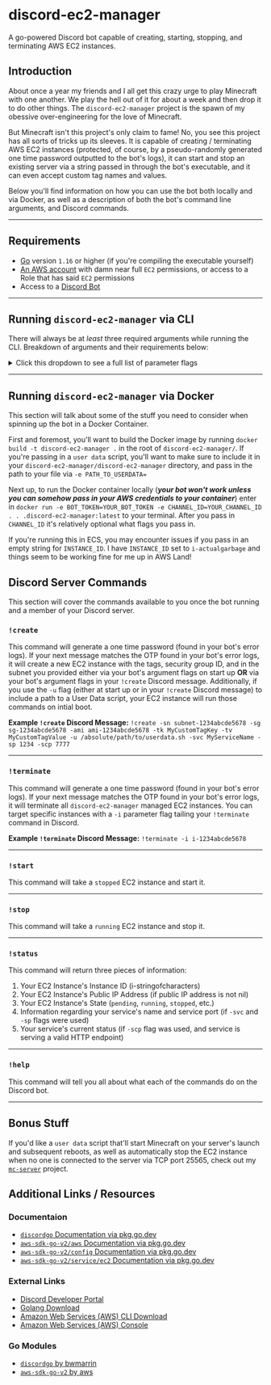 # discord-ec2-manager
A go-powered Discord bot capable of creating, starting, stopping, and terminating AWS EC2 instances.

## Introduction
About once a year my friends and I all get this crazy urge to play Minecraft with one another. We play the hell out of it for about a week and then drop it to do other things. The `discord-ec2-manager` project is the spawn of my obessive over-engineering for the love of Minecraft. 

But Minecraft isn't this project's only claim to fame! No, you see this project has all sorts of tricks up its sleeves. It is capable of creating / terminating AWS EC2 instances (protected, of course, by a pseudo-randomly generated one time password outputted to the bot's logs), it can start and stop an existing server via a string passed in through the bot's executable, and it can even accept custom tag names and values. 

Below you'll find information on how you can use the bot both locally and via Docker, as well as a description of both the bot's command line arguments, and Discord commands.
___

## Requirements
* [Go](https://golang.org/dl/) version `1.16` or higher (if you're compiling the executable yourself)
* [An AWS account](https://aws.amazon.com/) with damn near full `EC2` permissions, or access to a Role that has said `EC2` permissions
* Access to a [Discord Bot](https://discord.com/developers/applications/)
___

## Running `discord-ec2-manager` via CLI
There will always be at _least_ three required arguments while running the CLI. Breakdown of arguments and their requirements below:

<details>
    <summary> Click this dropdown to see a full list of parameter flags</summary>

### `-t` Discord Bot Token (**REQUIRED**)
The `t` flag sets your Discord Bot Token. There is no default value, and the flag accepts a string as input. For more information on how to generate a Discord Bot Token, [check out this article](https://www.freecodecamp.org/news/create-a-discord-bot-with-python/) by [freecodecamp.org](https://freecodecamp.org)
___

### `-c` Discord Server Channel ID (**REQUIRED**)
The `-c` flag sets your Discord Channel ID, i.e. where the bot will listen for / post new messages. There is no default value, and the flag accepts a string as input. For more information on how to enable developer mode on your Discord client, [check out this article](https://www.howtogeek.com/714348/how-to-enable-or-disable-developer-mode-on-discord/) by [howtogeek.com](https://howtogeek.com).
___

### `-i` AWS EC2 Instance ID (_**Optional**_*)
The `-i` flag sets the EC2 Instance ID of the EC2 instance you want to manage via Discord. This flag is optional, however, it is optional *only* if you do not intend on using the `!create` Discord bot command. There is no default value and the flag accepts a string as input.

**`-i` Example via CLI:**
`.\discord-ec2-manager.exe -t "My Discord Bot Token" -c "My Discord Channel ID" -i "i-abcde1234fghijkl"`
___

### `-sg` AWS EC2 Instance Security Group ID (Optional)
The `-sg` flag sets the EC2 Instance Security Group that you'd like to attach to your EC2 instance upon using the `!create` Discord bot command. The flag will default to your VPC's default security group and accepts a string as input. **NOTE** if you're using the `-i` parameter flag, the `-sg` flag will do nothing as it is **only** used in conjunction with the `!create` Discord bot command.
___

### `-a` AWS EC2 Instance AMI ID (Optional)
The `-a` flag sets the EC2 Instance's Amazon Machine Image (AMI) that you'd like to attach to your EC2 instance upon using the `!create` Discord bot command. The flag defaults to `ami-09e67e426f25ce0d7`, which is an Ubuntu 20.04 image located in `us-east-1`, and accepts a string as an input. **NOTE** if you're using the `-i` parameter flag, the `-a` flag will do nothing as it is **only** used in conjunction with the `!create` Discord bot command.
___

### `-sn` AWS EC2 Subnet ID (_**Optional**_*)
**IF YOU ARE _NOT_ USING THE `-i` PARAMETER FLAG, THE `-sn` FLAG IS A REQUIRED ARGUMENT**. The `-sn` flag sets the EC2 Instance's Subnet that you'd like to create it in upon using the `!create` Discord bot command. The flag does not have a default and accepts a string as an input. 
___

### `-u` Absolute Path to AWS EC2 User Data Script (Optional)
The `-u` flag allows you to enter in the absolute path of your `user data` script. There is no default value, but the flag accepts a string as an input. 

**`-u` Example via CLI:**
`.\discord-ec2-manager.exe -t "Discord Bot Token" -c "Discord Channel ID" -sg "sg-1234abcde1234" -a "ami-abcde1234abcde" -sn "subnet-1234abcde" -u "C:\Users\my_user\Desktop\userdata.sh"`
___

### `-tk` AWS EC2 Tag Key (Optional)
The `-tk` flag allows you to set your custom tag's key to be whatever you want. The default value is `Name` and the flag accepts a string as an input.
___

### `-tv` AWS EC2 Tag Value (Optional)
The `-tv` flag allows you to give your custom tag a value of whatever you want. The default value is `Created by Discord` and the flag accepts a string as an input.
___

### `-svc` Custom Service Name Value (Optional)
The `-svc` flag allows you to enter in a custom service name that is running on your `discord-ec2-manager` managed EC2 instance. This flag accepts a string as an input.
___

### `-sp` Custom Service Port Value (Optional)
The `-sp` flag allows you to enter in a custom port that your service (denoted by the `-svc` flag) is running on in your `discord-ec2-manager` managed EC2 instance. This flag accepts a string as an input.
___

### `-scp` Custom Service Check Port Value (Optional)
The `-scp` flag allows you to enter in a custom port that your service's healthcheck is running on. When used, `discord-ec2-manager` will send an HTTP GET request to its managed EC2 instance over the port specified by `-scp`. This flag accepts a string as an input.
___

### `-ia` EC2 IAM Instance Profile ARN (Optional)
The `-ia` flag allows you to enter in the ARN of an IAM Role that you would like to attach to your EC2 instance on its creation. **Cannot be used if using the `-in` flag.** The flag does not have a default value, and accepts a string as an input.
___

### `-in` EC2 IAM Instance Profile Name (Optional)
The `-in` flag allows you to enter in the Name of the IAM Role that you would like to attach to your EC2 instance on its creation. **Cannot be used if using the `-ia` flag.** The flag does not have a default value, and accepts a string as an input.
___

### `-k` EC2 Instance Key Pair (Optional)
The `-k` flag allows you to enter in the Name of the key pair that you would like to attach to your EC2 instance on its creation. This, in conjunction with the rules you specify in your EC2 Instance's Security Group, will allow for remote access to your EC2 instance. The flag does not have a default value, and accepts a string as an input.
___

### `-it` EC2 Instance Type (Optional)
The `-it` flag allows you to configure the Type and Size of your EC2 instance on its creation. The flag defaults to `t3a.medium` and accepts a string as an input. 
___

### `-o` One Time Password Length (Optional)
With the `-o` flag, you're able to set the One Time Password's length. The default value is `6` and the flag accepts an integer as an input.

</details>

___


## Running `discord-ec2-manager` via Docker
This section will talk about some of the stuff you need to consider when spinning up the bot in a Docker Container.

First and foremost, you'll want to build the Docker image by running `docker build -t discord-ec2-manager .` in the root of `discord-ec2-manager/`. If you're passing in a `user data` script, you'll want to make sure to include it in your `discord-ec2-manager/discord-ec2-manager` directory, and pass in the path to your file via `-e PATH_TO_USERDATA=`

Next up, to run the Docker container locally (***your bot won't work unless you can somehow pass in your AWS credentials to your container***) enter in `docker run -e BOT_TOKEN=YOUR_BOT_TOKEN -e CHANNEL_ID=YOUR_CHANNEL_ID . . .discord-ec2-manager:latest` to your terminal. After you pass in `CHANNEL_ID` it's relatively optional what flags you pass in.

If you're running this in ECS, you may encounter issues if you pass in an empty string for `INSTANCE_ID`. I have `INSTANCE_ID` set to `i-actualgarbage` and things seem to be working fine for me up in AWS Land! 


## Discord Server Commands
This section will cover the commands available to you once the bot running and a member of your Discord server.

### `!create`
This command will generate a one time password (found in your bot's error logs). If your next message matches the OTP found in your bot's error logs, it will create a new EC2 instance with the tags, security group ID, and in the subnet you provided either via your bot's argument flags on start up **OR** via your bot's argument flags in your `!create` Discord message. Additionally, if you use the `-u` flag (either at start up or in your `!create` Discord message) to include a path to a User Data script, your EC2 instance will run those commands on intial boot.

**Example `!create` Discord Message:** `!create -sn subnet-1234abcde5678 -sg sg-1234abcde5678 -ami ami-1234abcde5678 -tk MyCustomTagKey -tv MyCustomTagValue -u /absolute/path/to/userdata.sh -svc MyServiceName -sp 1234 -scp 7777`
___

### `!terminate`
This command will generate a one time password (found in your bot's error logs). If your next message matches the OTP found in your bot's error logs, it will terminate all `discord-ec2-manager` managed EC2 instances. You can target specific instances with a `-i` parameter flag tailing your `!terminate` command in Discord.

**Example `!terminate` Discord Message:** `!terminate -i i-1234abcde5678`
___

### `!start`
This command will take a `stopped` EC2 instance and start it. 
___

### `!stop`
This command will take a `running` EC2 instance and stop it.
___

### `!status`
This command will return three pieces of information:
1. Your EC2 Instance's Instance ID (i-stringofcharacters)
1. Your EC2 Instance's Public IP Address (if public IP address is not nil)
1. Your EC2 Instance's State (`pending`, `running`, `stopped`, etc.)
1. Information regarding your service's name and service port (if `-svc` and `-sp` flags were used)
1. Your service's current status (if `-scp` flag was used, and service is serving a valid HTTP endpoint)
___

### `!help`
This command will tell you all about what each of the commands do on the Discord bot.
___

## Bonus Stuff
If you'd like a `user data` script that'll start Minecraft on your server's launch and subsequent reboots, as well as automatically stop the EC2 instance when no one is connected to the server via TCP port 25565, check out my [`mc-server`](https://github.com/jacob-howe/mc-server) project. 

## Additional Links / Resources
### Documentaion
* [`discordgo` Documentation via pkg.go.dev](https://pkg.go.dev/github.com/bwmarrin/discordgo)
* [`aws-sdk-go-v2/aws` Documentation via pkg.go.dev](https://pkg.go.dev/github.com/aws/aws-sdk-go-v2/aws)
* [`aws-sdk-go-v2/config` Documentation via pkg.go.dev](https://pkg.go.dev/github.com/aws/aws-sdk-go-v2/config)
* [`aws-sdk-go-v2/service/ec2` Documentation via pkg.go.dev](https://pkg.go.dev/github.com/aws/aws-sdk-go-v2/service/ec2)

### External Links
* [Discord Developer Portal](https://discord.com/developers/applications/)
* [Golang Download](https://golang.org/dl/)
* [Amazon Web Services (AWS) CLI Download](https://docs.aws.amazon.com/cli/latest/userguide/install-cliv2.html)
* [Amazon Web Services (AWS) Console](https://aws.amazon.com/console/)

### Go Modules
* [`discordgo` by bwmarrin](https://github.com/bwmarrin/discordgo)
* [`aws-sdk-go-v2` by aws](https://github.com/aws/aws-sdk-go-v2)
